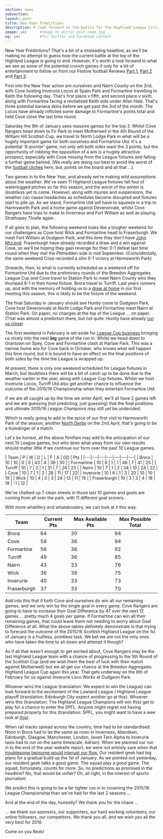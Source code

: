 ```yaml
---
section: news
subsection:
layout: post
title: New Year Predictions
description: A look forward to the battle for the Highland League title
image: yes      #image to mirror post name.jpg
og: yes         #for Twitter and Facebook content
---
```

New Year Predictions? That's a bit of a misleading headline, as we'll be making no attempt to guess how the current battle at the top of the Highland League is going to end. However, it's worth a look forward to what we see as some of the potential crunch games if only for a bit of entertainment to follow on from our Festive football Reviews [Part 1](/2015/12/29/hogmanay-review.html), [Part 2](/2015/12/30/hogmanay-review-2.html) and [Part 3](/2015/12/31/hogmanay-review-3.html).

First into the New Year action are ourselves and Nairn County on the 2nd, with Cove hosting Inverurie Locos at Spain Park and Formartine travelling to Keith the following day. That's first place v fifth, and second place v sixth, along with Formartine facing a revitalised Keith side under Allan Hale. That's three potential banana skins before we get past the 3rd of the month. The Locos have already inflicted some damage to Formartine's points total and held Cove close the last time round.

Saturday the 9th of January sees massive games for the top 3. Whilst Cove Rangers head down to Fir Park to meet Motherwell in the 4th Round of the William Hill Scottish Cup, we travel to North Lodge Park in what will be a hugely important game for both ourselves and Formartine Utd. It's a potential '6-pointer' game, not only will both sides want the 3 points, but the opportunity of robbing the opposition of a win is a hugely attractive prospect, especially with Cove missing from the League fixtures and falling a further game behind. (We really are doing our best to avoid the worst of the [football cliches](http://www.whoateallthepies.tv/lists/113876/15-downright-detestable-football-punditry-cliches.html) here, but, points on the board and all that ...).

Two games in to the New Year, and already we're making wild assumptions about the weather. We've seen 11 Highland League fixtures fall foul of waterlogged pitches so far this season, and the worst of the winter is doubtless yet to come. However, along with injuries and suspensions, the weather can cause headaches as schedules become disrupted and fixtures start to pile up. As we stand, Formartine Utd will have to squeeze in a trip to Harmsworth Park and a home game against Deveronvale, whilst Cove Rangers have trips to make to Inverness and Fort William as well as playing Strathspey Thistle again.

If all goes to plan, the following weekend looks like a tougher weekend for our challengers as Cove host Wick and Formartine head to Fraserburgh. We meet Fort William at Dudgeon Park, and this time they don't have [John McLeod](/2015/11/17/john-macleod.html). Fraserburgh have already recorded a draw and a win against Cove, so we'll be hoping they gain revenge for their 0-1 defeat last time round when they met the Pitmedden side in mid September. (Coincidentally, the same weekend Cove recorded a slim 0-1 victory at Harmsworth Park)

Onwards, then, to what is currently scheduled as a weekend off for Formartine Utd due to the preliminary rounds of the Breedon Aggregates League Cup and Cove travel to Station Park to meet Nairn County who they thumped 6-1 in their home fixture. Brora travel to Turriff. Last years runners up, and with the memory of holding us to a [draw at home](/2015/10/05/turriff-home-report.html) in our first meeting this season, this is likely to be the fixture of the weekend.

The final Saturday in January should see Huntly come to Dudgeon Park, Cove host Deveronvale at North Lodge Park and Formartine meet Nairn at Station Park. On paper, no changes at the top of the League ... on paper. (That was almost a prediction there, but not quite. Huntly have already [run us close](/2015/10/07/huntly-away-report.html))

The first weekend in February is set aside for [League Cup business](/2015/12/17/league-cup-draw.html) bringing us nicely into the next **big** game of the run in. Whilst we head down to Grantown on Spey, Cove and Formartine clash at Harlaw Park. This was a narrow home win for Cove back in October, who knows what will happen this time round, but it is bound to have an effect on the final positions of both sides by the time the League is wrapped up.

At present, there is only one weekend scheduled for League fixtures in March, but doubtless there will be a bit of catch up to be done due to the weather earlier in the year, along with League Cup fixtures. Whilst we host Inverurie Locos, Turriff Utd also get another chance to influence the outcome of the 2015/16 Championship when they entertain Formartine Utd.

If we are all caught up by the time we enter April, we'll all have 2 games left and we are guessing (not predicting, just guessing) that the final positions and ultimate 2015/16 League Champions may still yet be undecided. 

Which is really going to add to the spice of our first visit to Harmsworth Park of the season, another [North Derby](/2015/11/12/wick-home-report.html) on the 2nd April, that's going to be a humdinger of a match.

Let's be honest, all the above flimflam may add to the anticipation of our next 10 League games, but who does what away from our own results should matter little if we continue our form over the past 10 League games.

 
 | Team | P | W | D | L | F | A | GD | Pts |
 |---|---|---|---|---|---|---|
 | Brora | 10 | 10 | 0 | 0 | 43 | 4 | 39 | 30 |
 | Formartine | 10 | 8 | 1 | 1 | 48 | 7 | 41 | 25 |
 | Turriff | 10 | 7 | 2 | 1 | 31 | 7 | 24 | 23 |
 | Nairn | 10 | 7 | 1 | 2 | 34 | 10 | 24 | 22 |
 | Cove | 10 | 7 | 1 | 2 | 28 | 11 | 17 | 22|
 | Inverurie | 10 | 6 | 1 | 3 | 20 | 10 | 10 | 19 |
 | Wick | 10 | 4 | 3 | 3 | 24 | 13 | 11 | 15 |
 | Fraserburgh | 10 | 3 | 3 | 4 | 18 | 19 | -1 | 12 |
 
 We've chalked up 7 clean sheets in those last 10 games and goals are coming from all over the park, with 11 different goal scorers.
 
 With more whatifery and whataboutery, we can look at it this way. 

 | Team | Current Pts | Max Available Pts | Max Possible Total |
 |---|---|---|---|
 | Brora | 64 | 30 | 94 |
 | Cove | 58 | 36 | 94 |
 | Formartine | 56 | 36 | 92 |
 | Turriff | 49 | 36 | 85 |
 | Nairn | 43 | 33 | 76 |
 | Wick | 36 | 39 | 75 |
 | Inverurie | 40 | 33 | 73 |
 | Fraserburgh | 37 | 33 | 70 |
 
 Add into this that if both Cove and ourselves do win all our remaining games, and we only win by the single goal in every game, Cove Rangers are going to have to increase their Goal Difference by 47 over the next 12 games ... pretty much 4 goals per game. If Formartine can win all their remaining games, that could leave them not needing to worry about Goal Difference at all. What the above tables definitely demonstrate is that trying to forecast the outcome of the 2015/16 Scottish Highland League on the 1st of January is a fruitless, pointless task. We bet we are not the only ones who have taken the time to sit down and attempt it though?
 
 As if all that wasn't enough to get excited about, Cove Rangers may be the last Highland League team with a chance of progressing to the 5th Round of the Scottish Cup (and we wish them the best of luck with their match against Motherwell) but we all get our chance at the Breedon Aggregates Highland League Cup again this year. That gets underway on the 6th of February for us against Inverurie Loco Works at Dudgeon Park.
 
 Whoever wins the League (translation: We expect to win the League) can look forward to the excitement of the Lowland League / Highland League playoff (translation: Edinburgh City expect another go at this). Whoever wins this (translation: The Highland League Champions will win this) get to play for a chance to enter the SPFL. Anyone might regret not having prepared properly for this (translation: SPFL, you might want to have a wee look at [this](/2015/12/31/contract-extensions.html)).
 
 When rail tracks spread across the country, time had to be standardised. Noon in Brora had to be the same as noon in Inverness, Aberdeen, Edinburgh, Glasgow, Manchester, London, (even Tern Alpha to Inverurie taxis had to run on the same timescale, Adrian). When we planned our run in to the end of the year website report, we were not entirely sure when that [troublesome twosome would interupt our flow.]((/2015/12/31/contract-extensions.html)) Our resident geek had big plans for a gradual build up the 1st of January. As we pointed out yesterday, our resident geek talks a good game. The squad play a good game. The squad, fortunately, counts for more. So, no predictions as promised in the headline? No, that would be unfair? Oh, all right, in the interest of sports journalism
 
 We predict this is going to be a far tighter run in to crowning the 2015/16 League Championship than we've had for the last 2 seasons ...
 
 And at the end of the day, honestly? We thank you for the chase ...
 
 ... we thank our sponsors, our supporters, our hard working volunteers, our online followers, our competitors. We thank you all, and we wish you all the very best for 2016.
 
 Come on you Reds! 